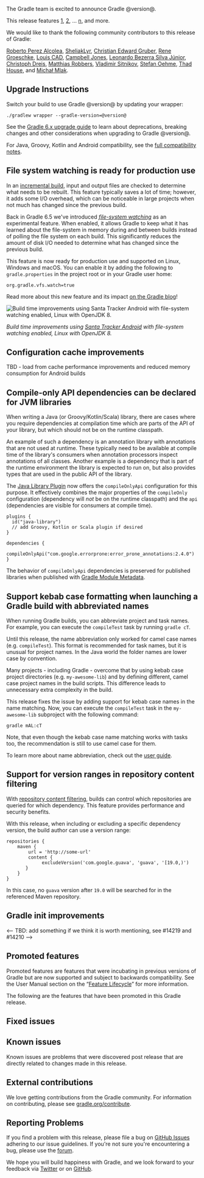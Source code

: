 The Gradle team is excited to announce Gradle @version@.

This release features [1](), [2](), ... [n](), and more.

We would like to thank the following community contributors to this release of Gradle:

[Roberto Perez Alcolea](https://github.com/rpalcolea),
[SheliakLyr](https://github.com/SheliakLyr),
[Christian Edward Gruber](https://github.com/cgruber),
[Rene Groeschke](https://github.com/breskeby),
[Louis CAD](https://github.com/LouisCAD),
[Campbell Jones](https://github.com/serebit),
[Leonardo Bezerra Silva Júnior](https://github.com/leonardobsjr),
[Christoph Dreis](https://github.com/dreis2211),
[Matthias Robbers](https://github.com/MatthiasRobbers),
[Vladimir Sitnikov](https://github.com/vlsi),
[Stefan Oehme](https://github.com/oehme),
[Thad House](https://github.com/ThadHouse),
and [Michał Mlak](https://github.com/Miehau).

<!--
Include only their name, impactful features should be called out separately below.
 [Some person](https://github.com/some-person)
-->

## Upgrade Instructions

Switch your build to use Gradle @version@ by updating your wrapper:

`./gradlew wrapper --gradle-version=@version@`

See the [Gradle 6.x upgrade guide](userguide/upgrading_version_6.html#changes_@baseVersion@) to learn about deprecations, breaking changes and other considerations when upgrading to Gradle @version@.

For Java, Groovy, Kotlin and Android compatibility, see the [full compatibility notes](userguide/compatibility.html).

<!-- Do not add breaking changes or deprecations here! Add them to the upgrade guide instead. -->

## File system watching is ready for production use

In an [incremental build](userguide/more_about_tasks.html#sec:up_to_date_checks), input and output files are checked to determine what needs to be rebuilt.
This feature typically saves a lot of time; however, it adds some I/O overhead, which can be noticeable in large projects when not much has changed since the previous build. 

Back in Gradle 6.5 we've introduced _[file-system watching](userguide/gradle_daemon.html#sec:daemon_watch_fs)_ as an experimental feature.
When enabled, it allows Gradle to keep what it has learned about the file-system in memory during and between builds instead of polling the file system on each build.
This significantly reduces the amount of disk I/O needed to determine what has changed since the previous build.

This feature is now ready for production use and supported on Linux, Windows and macOS.
You can enable it by adding the following to `gradle.properties` in the project root or in your Gradle user home:

```
org.gradle.vfs.watch=true
```

Read more about this new feature and its impact [on the Gradle blog](https://blog.gradle.org/introducing-file-system-watching)!

![Build time improvements using Santa Tracker Android with file-system watching enabled, Linux with OpenJDK 8.](https://blog.gradle.org/images/introducing-file-system-watching/watch-fs-santa-tracker-linux.png)

_Build time improvements using [Santa Tracker Android](https://github.com/gradle/santa-tracker-performance) with file-system watching enabled, Linux with OpenJDK 8._

## Configuration cache improvements

TBD - load from cache performance improvements and reduced memory consumption for Android builds

## Compile-only API dependencies can be declared for JVM libraries

When writing a Java (or Groovy/Kotlin/Scala) library, there are cases where you require dependencies at compilation time which are parts of the API of your library, but which should not be on the runtime classpath.

An example of such a dependency is an annotation library with annotations that are not used at runtime.
These typically need to be available at compile time of the library's consumers when annotation processors inspect annotations of all classes.
Another example is a dependency that is part of the runtime environment the library is expected to run on, but also provides types that are used in the public API of the library.

The [Java Library Plugin](userguide/java_library_plugin.html#sec:java_library_configurations_graph) now offers the `compileOnlyApi` configuration for this purpose.
It effectively combines the major properties of the `compileOnly` configuration (dependency will _not_ be on the runtime classpath)
and the `api` (dependencies are visible for consumers at compile time).

```
plugins {
  id("java-library")
  // add Groovy, Kotlin or Scala plugin if desired
}

dependencies {
  compileOnlyApi("com.google.errorprone:error_prone_annotations:2.4.0")
}
```

The behavior of `compileOnlyApi` dependencies is preserved for published libraries when published with [Gradle Module Metadata](userguide/publishing_gradle_module_metadata.html#).

## Support kebab case formatting when launching a Gradle build with abbreviated names

When running Gradle builds, you can abbreviate project and task names. For example, you can execute the `compileTest` task by running `gradle cT`.

Until this release, the name abbreviation only worked for camel case names (e.g. `compileTest`). This format is recommended for task names, but it is unusual for project names. In the Java world the folder names are lower case by convention. 

Many projects - including Gradle - overcome that by using kebab case project directories (e.g. `my-awesome-lib`) and by defining different, camel case project names in the build scripts. This difference leads to unnecessary extra complexity in the build.

This release fixes the issue by adding support for kebab case names in the name matching. Now, you can execute the `compileTest` task in the `my-awesome-lib` subproject with the following command:
```
gradle mAL:cT
```

Note, that even though the kebab case name matching works with tasks too, the recommendation is still to use camel case for them. 

To learn more about name abbreviation, check out the [user guide](userguide/command_line_interface.html#task_name_abbreviation).

## Support for version ranges in repository content filtering

With [repository content filtering](userguide/declaring_repositories.html#sec:repository-content-filtering), builds can control which repositories are queried for which dependency.
This feature provides performance and security benefits.

With this release, when including or excluding a specific dependency version, the build author can use a version range:

```
repositories {
    maven {
        url = 'http://some-url'
        content {
             excludeVersion('com.google.guava', 'guava', '[19.0,)')
       }
    }
}
```

In this case, no `guava` version after `19.0` will be searched for in the referenced Maven repository.

## Gradle init improvements

<-- TBD: add something if we think it is worth mentioning, see #14219 and #14210 -->

## Promoted features
Promoted features are features that were incubating in previous versions of Gradle but are now supported and subject to backwards compatibility.
See the User Manual section on the “[Feature Lifecycle](userguide/feature_lifecycle.html)” for more information.

The following are the features that have been promoted in this Gradle release.

<!--
### Example promoted
-->

## Fixed issues

## Known issues

Known issues are problems that were discovered post release that are directly related to changes made in this release.

## External contributions

We love getting contributions from the Gradle community. For information on contributing, please see [gradle.org/contribute](https://gradle.org/contribute).

## Reporting Problems

If you find a problem with this release, please file a bug on [GitHub Issues](https://github.com/gradle/gradle/issues) adhering to our issue guidelines.
If you're not sure you're encountering a bug, please use the [forum](https://discuss.gradle.org/c/help-discuss).

We hope you will build happiness with Gradle, and we look forward to your feedback via [Twitter](https://twitter.com/gradle) or on [GitHub](https://github.com/gradle).
